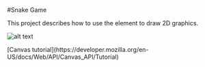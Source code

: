 #Snake Game

This project describes how to use the <canvas> element to draw 2D graphics.

![alt text](img/screen.gif)


<p>[Canvas tutorial](https://developer.mozilla.org/en-US/docs/Web/API/Canvas_API/Tutorial)</p>
